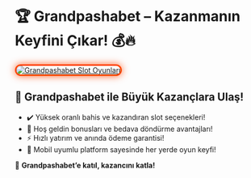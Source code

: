<h1>🏆 Grandpashabet – Kazanmanın Keyfini Çıkar! 💰🔥</h1>

<a href="https://cutt.ly/GrandSosyal" title="Grandpashabet Slot Oyunları">
  <img src="https://i.ibb.co/BtMhhf6/g-venligiris.jpg" alt="Grandpashabet Slot Oyunları" style="max-width: 100%; border: 3px solid #ff4500; border-radius: 15px; box-shadow: 0px 0px 15px rgba(255, 69, 0, 0.8);">
</a>

<h2>🚀 Grandpashabet ile Büyük Kazançlara Ulaş!</h2>
<ul>
  <li>✔️ Yüksek oranlı bahis ve kazandıran slot seçenekleri!</li>
  <li>🎁 Hoş geldin bonusları ve bedava döndürme avantajları!</li>
  <li>⚡️ Hızlı yatırım ve anında ödeme garantisi!</li>
  <li>📱 Mobil uyumlu platform sayesinde her yerde oyun keyfi!</li>
</ul>

<p>💎 <strong>Grandpashabet’e katıl, kazancını katla!</strong></p>

<meta name="description" content="Grandpashabet ile kazancını artır! Yüksek oranlar, özel bonuslar ve hızlı ödemelerle hemen kazanmaya başla!">
